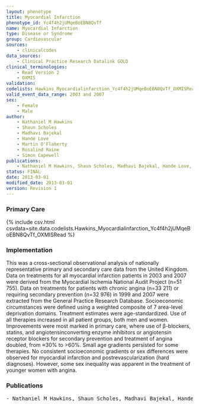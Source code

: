 ```yaml
---
layout: phenotype
title: Myocardial Infarction
phenotype_id: Yc4f4h2jUMqeBoEBN8QvTf
name: Myocardial Infarction
type: Disease or Syndrome
group: Cardiovascular
sources: 
    - clinicalcodes
data_sources:
    - Clinical Practice Research Datalink GOLD
clinical_terminologies:
    - Read Version 2
    - OXMIS
validation:
codelists: Hawkins_Myocardialinfarction_Yc4f4h2jUMqeBoEBN8QvTf_OXMISRead.csv
valid_event_data_range: 2003 and 2007
sex:
    - Female
    - Male
author:
    - Nathaniel M Hawkins
    - Shaun Scholes
    - Madhavi Bajekal
    - Hande Love
    - Martin O'Flaherty
    - Rosalind Raine
    - Simon Capewell    
publications:
    - Nathaniel M Hawkins, Shaun Scholes, Madhavi Bajekal, Hande Love, Martin O'Flaherty, Rosalind Raine, Simon Capewell, The UK National Health Service Delivering Equitable Treatment Across the Spectrum of Coronary Disease. Circulation Cardiovascular Quality and Outcomes, 6:2, 2013.
status: FINAL
date: 2013-03-01
modified_date: 2013-03-01
version: Revision 1
---
```


### Primary Care

{% include csv.html csvdata=site.data.codelists.Hawkins_Myocardialinfarction_Yc4f4h2jUMqeBoEBN8QvTf_OXMISRead %}

### Implementation

This was a cross-sectional observational analysis of nationally representative primary and secondary
care data from the United Kingdom. Data on treatments for all myocardial infarction patients in 2003 and 2007 were
derived from the Myocardial Ischemia National Audit Project (n=51 755). Data on treatments for patients with chronic
angina (n=33 211) or requiring secondary prevention (n=32 976) in 1999 and 2007 were extracted from the General
Practice Research Database. Socioeconomic circumstances were defined using a weighted composite of 7 area-level
deprivation domains. Treatment estimates were age-standardized. Use of all therapies increased in all patient groups, both
men and women. Improvements were most marked in primary care, where use of β-blockers, statins, and angiotensinconverting
enzyme inhibitors or angiotensin receptor blockers for secondary prevention and treatment of angina doubled,
from ≈30% to >60%. Small age gradients persisted for some therapies. No consistent socioeconomic gradients or sex
differences were observed for myocardial infarction and postrevascularization (hard diagnoses). However, some sex
inequality was apparent in the treatment of younger women with angina.

### Publications

<pre>
- Nathaniel M Hawkins, Shaun Scholes, Madhavi Bajekal, Hande Love, Martin O'Flaherty, Rosalind Raine, Simon Capewell, The UK National Health Service Delivering Equitable Treatment Across the Spectrum of Coronary Disease. Circulation Cardiovascular Quality and Outcomes, 6:2, 2013.
</pre>

